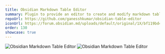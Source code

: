```yaml
---
title: Obsidian Markdown Table Editor
summary: Plugin to provide an editor to create and modify markdown tables.
repoUrl: https://github.com/ganesshkumar/obsidian-table-editor
iconUrl: https://forum.obsidian.md/uploads/default/original/1X/bf119bd48f748f4fd2d65f2d1bb05d3c806883b5.png 
order: 130
showcase: true
---
```


<!-- An Obsidian plugin to paste data from Microsoft Excel, Google Sheets, Apple Numbers and LibreOffice Calc as Markdown tables in Obsidian editor. -->

![Obsidian Markdown Table Editor](https://img.shields.io/github/stars/ganesshkumar/obsidian-table-editor?style=social)
![Obsidian Markdown Table Editor](https://img.shields.io/github/downloads/ganesshkumar/obsidian-table-editor/total)